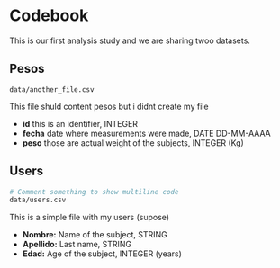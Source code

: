 # Codebook

This is our first analysis study and we are sharing twoo datasets.

## Pesos

`data/another_file.csv`

This file shuld content pesos  but i didnt create my file

* **id** this is an identifier, INTEGER
* **fecha** date where measurements were made, DATE DD-MM-AAAA
* **peso** those are actual weight of the subjects, INTEGER (Kg)

## Users 

```bash
# Comment something to show multiline code
data/users.csv
```


This is a simple file with my users (supose)

* **Nombre:** Name of the subject, STRING
* **Apellido:** Last name, STRING
* **Edad:** Age of the subject, INTEGER (years)


